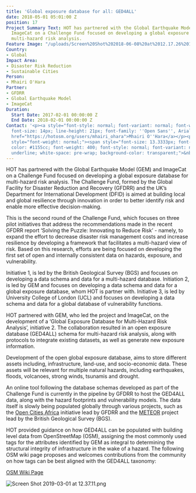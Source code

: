 ```yaml
---
title: 'Global exposure database for all: GED4ALL'
date: 2018-05-01 05:01:00 Z
position: 17
Project Summary Text: HOT has partnered with the Global Earthquake Model (GEM) and
  ImageCat on a Challenge Fund focused on developing a global exposure database for
  multi-hazard risk analysis.
Feature Image: "/uploads/Screen%20Shot%202018-06-08%20at%2012.17.26%201.png"
Country:
- Global
Impact Area:
- Disaster Risk Reduction
- Sustainable Cities
Person:
- Mhairi O'Hara
Partner:
- GFDRR
- Global Earthquake Model
- ImageCat
Duration:
  Start Date: 2017-02-01 00:00:00 Z
  End Date: 2018-02-01 00:00:00 Z
Contact: '<p><a style="font-style: normal; font-variant: normal; font-weight: normal;
  font-size: 14px; line-height: 21px; font-family: ''Open Sans'', Arial, sans-serif;"
  href="https://hotosm.org/users/mhairi_ohara">Mhairi O''Hara</a></p><p><span id="docs-internal-guid-5b0146ac-bd95-b3a9-b5e1-d7577b7d9ba3"
  style="font-weight: normal;"><span style="font-size: 13.3333px; font-family: Calibri;
  color: #1155cc; font-weight: 400; font-style: normal; font-variant: normal; text-decoration:
  underline; white-space: pre-wrap; background-color: transparent;">&nbsp;</span></a></span></p>'
---
```


HOT has partnered with the Global Earthquake Model (GEM) and ImageCat on a Challenge Fund focused on developing a global exposure database for multi-hazard risk analysis. The Challenge Fund, formed by the Global Facility for Disaster Reduction and Recovery (GFDRR) and the UK’s Department for International Development (DFID) is aimed at building local and global resilience through innovation in order to better identify risk and enable more effective decision-making.

This is the second round of the Challenge Fund, which focuses on three pilot initiatives that address the recommendations made in the recent GFDRR report ‘Solving the Puzzle: Innovating to Reduce Risk’ - namely, to expand the effort to decrease disaster risk management costs and increase resilience by developing a framework that facilitates a multi-hazard view of risk. Based on this research, efforts are being focused on developing the first set of open and internally consistent data on hazards, exposure, and vulnerability.

Initiative 1, is led by the British Geological Survey (BGS) and focuses on developing a data schema and data for a multi-hazard database. Initiation 2, is led by GEM and focuses on developing a data schema and data for a global exposure database, whom HOT is partner with. Initiative 3, is led by University College of London (UCL) and focuses on developing a data schema and data for a global database of vulnerability functions.

HOT partnered with GEM, who led the project and ImageCat, on the development of a ‘Global Exposure Database for Multi-Hazard Risk Analysis’, initiative 2. The collaboration resulted in an open exposure database (GED4ALL) schema for multi-hazard risk analysis, along with protocols to integrate existing datasets, as well as generate new exposure information. 

Development of the open global exposure database, aims to store different assets including, infrastructure, land-use, and socio-economic data. These assets will be relevant for multiple natural hazards, including earthquakes, floods, volcanoes, strong winds, tsunamis and drought. 

An online tool following the database schemas developed as part of the Challenge Fund is currently in the pipeline by GFDRR to host the GED4ALL data, along with the hazard footprints and vulnerability models. The data itself is slowly being populated globally through various projects, such as the [Open Cities Africa](https://www.hotosm.org/updates/open-cities-africa-kicks-off-in-kampala/) initiative lead by GFDRR and the [METEOR](https://www.hotosm.org/projects/modelling-exposure-through-earth-observation-meteor/) project lead by the British Geological Survey (BGS).

HOT provided guidance on how GED4ALL can be populated with building level data from OpenStreetMap (OSM), assigning the most commonly used tags for the attributes identified by GEM as integral to determining the structural integrity of infrastructure in the wake of a hazard. The following OSM wiki page proposes and welcomes contributions from the community on how tags can be best aligned with the GED4ALL taxonomy:

[OSM Wiki Page](https://wiki.openstreetmap.org/wiki/GED4ALL)  

![Screen Shot 2019-03-01 at 12.37.11.png](/uploads/Screen%20Shot%202019-03-01%20at%2012.37.11.png)
